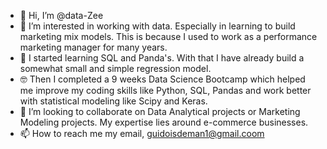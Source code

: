 - 👋 Hi, I’m @data-Zee
- 👀 I’m interested in working with data. Especially in learning to build marketing mix models. This is because I used to work as a performance marketing manager for many years.
- 🌱 I started learning SQL and Panda's. With that I have already build a somewhat small and simple regression model.
- 🤓 Then I completed a 9 weeks Data Science Bootcamp which helped me improve my coding skills like Python, SQL, Pandas and work better with statistical modeling like Scipy and Keras.
- 💞️ I’m looking to collaborate on Data Analytical projects or Marketing Modeling projects. My expertise lies around e-commerce businesses. 
- 📫 How to reach me my email, guidoisdeman1@gmail.coom
